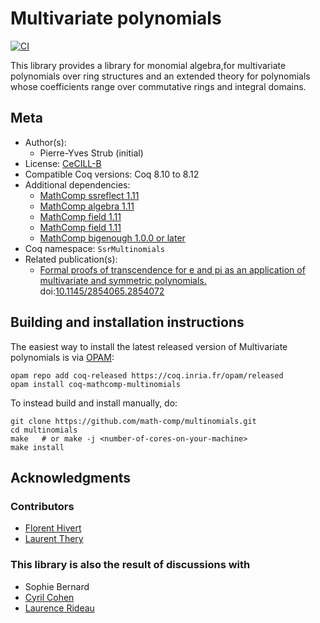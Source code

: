 # Multivariate polynomials

[![CI][action-shield]][action-link]

[action-shield]: https://github.com/math-comp/multinomials/workflows/CI/badge.svg?branch=master
[action-link]: https://github.com/math-comp/multinomials/actions?query=workflow%3ACI




This library provides a library for monomial algebra,for
multivariate polynomials over ring structures and an extended theory
for polynomials whose coefficients range over commutative rings and
integral domains.

## Meta

- Author(s):
  - Pierre-Yves Strub (initial)
- License: [CeCILL-B](LICENSE)
- Compatible Coq versions: Coq 8.10 to 8.12
- Additional dependencies:
  - [MathComp ssreflect 1.11](https://math-comp.github.io)
  - [MathComp algebra 1.11](https://math-comp.github.io)
  - [MathComp field 1.11](https://math-comp.github.io)
  - [MathComp field 1.11](https://math-comp.github.io)
  - [MathComp bigenough 1.0.0 or later](https://github.com/math-comp/bigenough)
- Coq namespace: `SsrMultinomials`
- Related publication(s):
  - [Formal proofs of transcendence for e and pi as an application of multivariate and symmetric polynomials.](http://www.strub.nu/biblio/pdf/conf-cpp-BernardBRS16.pdf) doi:[10.1145/2854065.2854072](https://doi.org/10.1145/2854065.2854072)

## Building and installation instructions

The easiest way to install the latest released version of Multivariate polynomials
is via [OPAM](https://opam.ocaml.org/doc/Install.html):

```shell
opam repo add coq-released https://coq.inria.fr/opam/released
opam install coq-mathcomp-multinomials
```

To instead build and install manually, do:

``` shell
git clone https://github.com/math-comp/multinomials.git
cd multinomials
make   # or make -j <number-of-cores-on-your-machine> 
make install
```


## Acknowledgments
### Contributors
- [Florent Hivert](https://www.lri.fr/~hivert/)
- [Laurent
Thery](https://www-sop.inria.fr/marelle/personnel/Laurent.Thery/moi.html)

### This library is also the result of discussions with
- Sophie Bernard
- [Cyril Cohen](http://www.cyrilcohen.fr/)
- [Laurence Rideau](http://www-sop.inria.fr/members/Laurence.Rideau/)
